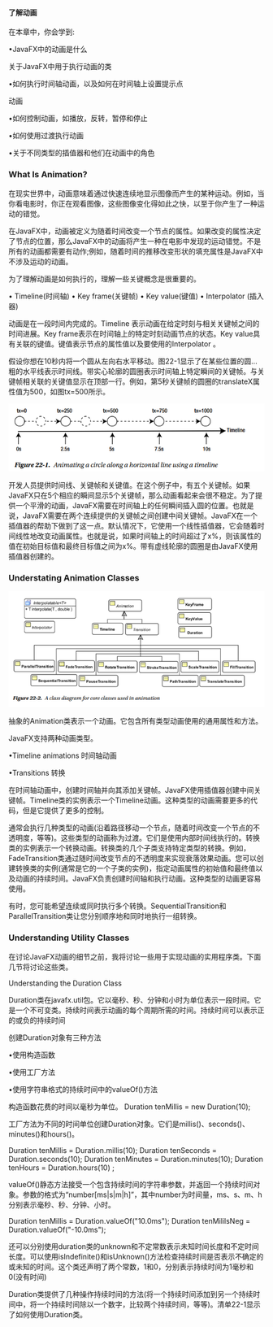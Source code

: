 #### 了解动画

在本章中，你会学到:

•JavaFX中的动画是什么

关于JavaFX中用于执行动画的类

•如何执行时间轴动画，以及如何在时间轴上设置提示点

动画

•如何控制动画，如播放，反转，暂停和停止

•如何使用过渡执行动画

•关于不同类型的插值器和他们在动画中的角色



### What Is Animation?  

在现实世界中，动画意味着通过快速连续地显示图像而产生的某种运动。例如，当你看电影时，你正在观看图像，这些图像变化得如此之快，以至于你产生了一种运动的错觉。

在JavaFX中，动画被定义为随着时间改变一个节点的属性。如果改变的属性决定了节点的位置，那么JavaFX中的动画将产生一种在电影中发现的运动错觉。不是所有的动画都需要有动作;例如，随着时间的推移改变形状的填充属性是JavaFX中不涉及运动的动画。

为了理解动画是如何执行的，理解一些关键概念是很重要的。

•	 Timeline(时间轴)
•	 Key frame(关键帧)
•	 Key value(键值)
•	 Interpolator  (插入器)

动画是在一段时间内完成的。Timeline 表示动画在给定时刻与相关关键帧之间的时间进展。Key frame表示在时间轴上的特定时刻动画节点的状态。Key value具有关联的键值。键值表示节点的属性值以及要使用的Interpolator  。

假设你想在10秒内将一个圆从左向右水平移动。图22-1显示了在某些位置的圆… 粗的水平线表示时间线。带实心轮廓的圆圈表示时间轴上特定瞬间的关键帧。与关键帧相关联的关键值显示在顶部一行。例如，第5秒关键帧的圆圈的translateX属性值为500，如图tx=500所示。

![image-20200923122253472](image-20200923122253472.png)

开发人员提供时间线、关键帧和关键值。在这个例子中，有五个关键帧。如果JavaFX只在5个相应的瞬间显示5个关键帧，那么动画看起来会很不稳定。为了提供一个平滑的动画，JavaFX需要在时间轴上的任何瞬间插入圆的位置。也就是说，JavaFX需要在两个连续提供的关键帧之间创建中间关键帧。JavaFX在一个插值器的帮助下做到了这一点。默认情况下，它使用一个线性插值器，它会随着时间线性地改变动画属性。也就是说，如果时间轴上的时间超过了x%，则该属性的值在初始目标值和最终目标值之间为x%。带有虚线轮廓的圆圈是由JavaFX使用插值器创建的。

### Understating Animation Classes  

![image-20200923122534786](image-20200923122534786.png)

抽象的Animation类表示一个动画。它包含所有类型动画使用的通用属性和方法。

JavaFX支持两种动画类型。

•Timeline animations   时间轴动画

•Transitions   转换

在时间轴动画中，创建时间轴并向其添加关键帧。JavaFX使用插值器创建中间关键帧。Timeline类的实例表示一个Timeline动画。这种类型的动画需要更多的代码，但是它提供了更多的控制。

通常会执行几种类型的动画(沿着路径移动一个节点，随着时间改变一个节点的不透明度，等等)。这些类型的动画称为过渡。它们是使用内部时间线执行的。转换类的实例表示一个转换动画。转换类的几个子类支持特定类型的转换。例如，FadeTransition类通过随时间改变节点的不透明度来实现衰落效果动画。您可以创建转换类的实例(通常是它的一个子类的实例)，指定动画属性的初始值和最终值以及动画的持续时间。JavaFX负责创建时间轴和执行动画。这种类型的动画更容易使用。

有时，您可能希望连续或同时执行多个转换。SequentialTransition和ParallelTransition类让您分别顺序地和同时地执行一组转换。

### Understanding Utility Classes  

在讨论JavaFX动画的细节之前，我将讨论一些用于实现动画的实用程序类。下面几节将讨论这些类。

Understanding the Duration Class  

Duration类在javafx.util包。它以毫秒、秒、分钟和小时为单位表示一段时间。它是一个不可变类。持续时间表示动画的每个周期所需的时间。持续时间可以表示正的或负的持续时间

创建Duration对象有三种方法

•使用构造函数

•使用工厂方法

•使用字符串格式的持续时间中的valueOf()方法

构造函数花费的时间以毫秒为单位。  Duration tenMillis = new Duration(10);  

工厂方法为不同的时间单位创建Duration对象。它们是millis()、seconds()、minutes()和hours()。

Duration tenMillis = Duration.millis(10);
Duration tenSeconds = Duration.seconds(10);
Duration tenMinutes = Duration.minutes(10);
Duration tenHours = Duration.hours(10) ;

valueOf()静态方法接受一个包含持续时间的字符串参数，并返回一个持续时间对象。参数的格式为“number[ms|s|m|h]”，其中number为时间量，ms、s、m、h分别表示毫秒、秒、分钟、小时。

Duration tenMillis = Duration.valueOf("10.0ms");
Duration tenMililsNeg = Duration.valueOf("-10.0ms");  

还可以分别使用duration类的unknown和不定常数表示未知时间长度和不定时间长度。可以使用isIndefinite()和isUnknown()方法检查持续时间是否表示不确定的或未知的时间。这个类还声明了两个常数，1和0，分别表示持续时间为1毫秒和0(没有时间)

Duration类提供了几种操作持续时间的方法(将一个持续时间添加到另一个持续时间中，将一个持续时间除以一个数字，比较两个持续时间，等等)。清单22-1显示了如何使用Duration类。

